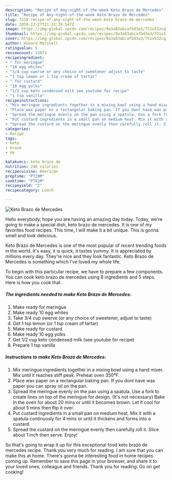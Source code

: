 ```yaml
---
description: "Recipe of Any-night-of-the-week Keto Brazo de Mercedes"
title: "Recipe of Any-night-of-the-week Keto Brazo de Mercedes"
slug: 7218-recipe-of-any-night-of-the-week-keto-brazo-de-mercedes
date: 2020-12-27T21:31:39.547Z
image: https://img-global.cpcdn.com/recipes/9a3a83abcafbd3a3/751x532cq70/keto-brazo-de-mercedes-recipe-main-photo.jpg
thumbnail: https://img-global.cpcdn.com/recipes/9a3a83abcafbd3a3/751x532cq70/keto-brazo-de-mercedes-recipe-main-photo.jpg
cover: https://img-global.cpcdn.com/recipes/9a3a83abcafbd3a3/751x532cq70/keto-brazo-de-mercedes-recipe-main-photo.jpg
author: Howard Marshall
ratingvalue: 5
reviewcount: 32671
recipeingredient:
- " for meringue"
- "10 egg whites"
- "3/4 cup swerve or any choice of sweetener adjust to taste"
- "1 tsp lemon or 1 tsp cream of tartar"
- " for custard"
- "10 egg yolks"
- "1/2 cup keto condensed milk see youtube for recipe"
- "1 tsp vanilla"
recipeinstructions:
- "Mix meringue ingredients together in a mixing bowl using a hand mixer. Mix until it reaches stiff peak. Preheat oven 350⁰F."
- "Place wax paper on a rectangular baking pan. If you dont have wax paper you can spray oil on the pan."
- "Spread the meringue evenly on the pan using a spatula. Use a fork to create lines on top of the meringue for design. (It&#39;s not necessary) Bake in the oven for about 20 mins or until it becomes brown. Let it cool for about 5 mins then flip it over."
- "Put custard ingredients in a small pan on medium heat. Mix it with a spatula continuosly for 4 mins or until it thickens and forms into a custard."
- "Spread the custard on the meringue evenly then carefully roll it. Slice about 1 inch then serve. Enjoy!"
categories:
- Recipe
tags:
- keto
- brazo
- de

katakunci: keto brazo de 
nutrition: 248 calories
recipecuisine: American
preptime: "PT19M"
cooktime: "PT42M"
recipeyield: "2"
recipecategory: Lunch

---
```



![Keto Brazo de Mercedes](https://img-global.cpcdn.com/recipes/9a3a83abcafbd3a3/751x532cq70/keto-brazo-de-mercedes-recipe-main-photo.jpg)

Hello everybody, hope you are having an amazing day today. Today, we're going to make a special dish, keto brazo de mercedes. It is one of my favorites food recipes. This time, I will make it a bit unique. This is gonna smell and look delicious.

Keto Brazo de Mercedes is one of the most popular of recent trending foods in the world. It's easy, it is quick, it tastes yummy. It is appreciated by millions every day. They're nice and they look fantastic. Keto Brazo de Mercedes is something which I've loved my whole life.




To begin with this particular recipe, we have to prepare a few components. You can cook keto brazo de mercedes using 8 ingredients and 5 steps. Here is how you cook that.

<!--inarticleads1-->

##### The ingredients needed to make Keto Brazo de Mercedes:

1. Make ready  for meringue
1. Make ready 10 egg whites
1. Take 3/4 cup swerve (or any choice of sweetener, adjust to taste)
1. Get 1 tsp lemon (or 1 tsp cream of tartar)
1. Make ready  for custard
1. Make ready 10 egg yolks
1. Get 1/2 cup keto condensed milk (see youtube for recipe)
1. Prepare 1 tsp vanilla




<!--inarticleads2-->

##### Instructions to make Keto Brazo de Mercedes:

1. Mix meringue ingredients together in a mixing bowl using a hand mixer. Mix until it reaches stiff peak. Preheat oven 350⁰F.
1. Place wax paper on a rectangular baking pan. If you dont have wax paper you can spray oil on the pan.
1. Spread the meringue evenly on the pan using a spatula. Use a fork to create lines on top of the meringue for design. (It&#39;s not necessary) Bake in the oven for about 20 mins or until it becomes brown. Let it cool for about 5 mins then flip it over.
1. Put custard ingredients in a small pan on medium heat. Mix it with a spatula continuosly for 4 mins or until it thickens and forms into a custard.
1. Spread the custard on the meringue evenly then carefully roll it. Slice about 1 inch then serve. Enjoy!




So that's going to wrap it up for this exceptional food keto brazo de mercedes recipe. Thank you very much for reading. I am sure that you can make this at home. There's gonna be interesting food in home recipes coming up. Remember to save this page in your browser, and share it to your loved ones, colleague and friends. Thank you for reading. Go on get cooking!
